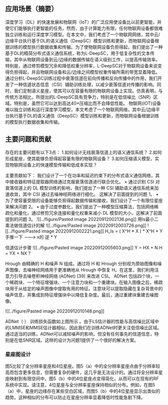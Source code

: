 ## 应用场景（摘要）

深度学习（DL）的快速发展和物联网（IoT）的广泛应用使设备比以前更智能，并使它们能够执行更智能的任务。然而，由于计算能力有限，任何物联网设备都很难独立训练和运行深度学习模型。在本文中，我们考虑了一个物联网网络，其中云/边缘平台执行基于DL的语义通信（DeepSC）模型训练和更新，而物联网设备根据训练的模型执行数据收集和传输。为了使物联网设备负担得起，我们提出了一种基于DL的精简分布式语义通信系统，称为L-DeepSC，用于低复杂性的文本传输，其中从物联网设备到云/边缘的数据传输在语义级别工作，以提高传输效率。特别是，通过修剪模型冗余和降低权重分辨率，L-DeepSC对于物联网设备来说变得负担得起，并且物联网设备和云/边缘之间模型权重传输所需的带宽显着降低。通过分析L-DeepSC训练过程中衰落信道在前向传播和反向传播中的作用，我们开发了一种信道状态信息（CSI）辅助训练处理，以减少衰落信道对传播的影响。同时，我们定制语义星座，使其可以在容量有限的物联网设备上实现。仿真表明，与传统方法相比，所提出的L-DeepSC具有竞争力，特别是在低信噪比（SNR）区域。特别是，虽然它可以达到高达40×压缩比而不会降低性能。
物联网(IOT)设备难以独立训练和运行深度学习模型，本文考虑了一个物联网网络，其中云/边缘平台执行基于DL的语义通信（DeepSC）模型训练和更新，而物联网设备根据训练的模型执行数据收集和传输。

## 主要问题和贡献

存在的主要问题有以下3点：
1.如何设计无线衰落信道上的语义通信系统？
2.如何形成星座，使其能够负担得起容量有限的物联网设备？
3.如何压缩语义模型，实现物联网设备上的快速模型传输和低成本实现？


主要贡献如下：
我们设计了一个在功率和延迟约束下的分布式语义通信网络，其中接收器和特征提取器网络通过克服衰落信道进行联合优化。
• 通过识别 CSI 对衰落信道上的 DL 模型训练的影响，我们提出了一种 CSI 辅助语义通信系统来加速收敛，其中 CSI 通过去噪神经网络进行细化。
这解决了前面提到的问题 1。
• 为了使容量受限的设备能够负担得起数据传输和接收，我们设计了一个有限位星座来解决问题 
2。 
• 由于过度参数化，我们提出了一种模型压缩算法，包括网络稀疏化和量化，通过修剪冗余连接和量化权重来减小 DL 模型的大小，这解决了前面提到的问题 3。
![[../figure/Pasted image 20220912002136.png]]
用ls最小二乘法做信道估计的解
![[../figure/Pasted image 20220912003726.png]]
![[../figure/Pasted image 20220912002221.png]]
H_ls = ( X^H * X ) * X^H * Y 手推一下 ---> x的 逆 * Y

信道估计步骤
![[../figure/Pasted image 20220912005603.png]]
Y = HX + N
H = YX + NX ?

Hrough 由精确的 H 和噪声 N 组成。通过将 H 和 Hrough 分别视为原始图像和噪声图像，去噪神经网络用于更准确地从 Hrough 中恢复 H。在这里，我们利用注意力引导去噪卷积神经网络 (ADNet) [39] 来改进 CSI。 ADNet 包括四个块，一个稀疏块、一个特征增强块、一个注意力块和一个重建块。在输入图像之后，稀疏块用于从给定的噪声图像中提取有用的特征。注意块可以提取隐藏在复杂背景中的噪声信息，并集成到特征增强块中以降低复杂度。最后，通过重建块重建去噪图像。

![[../figure/Pasted image 20220912010148.png]]

ADNet（·） 训练损失函数如上图所示 。由于LS估计器的性能与高信噪比区域中的LMMSE和MMSE估计器相似，因此我们在训练ADNet时更关注低信噪比区域。通过适当的训练，ADNet可以减轻噪声的影响，但没有任何事先的信道信息，特别是在低SNR区域。这样的设计为问题1提供了一个很好的解决方案。

### 星座图设计

图5比较了全分辨率星座和4位星座。图5（a）中的全分辨率星座点由于分辨率较高而包含更多信息，但需要复杂的硬件，这几乎是无法设计的。通过将全分辨率星座映射到有限空间中，图5（b）中的4位星座点变得简化，从而可以在现有的RF系统中实现。请注意，4位星座与全分辨率星座保持相似的分布。例如，在图5（a）中，星座的边缘存在某些空白区域，而图5（b）中的4位星座显示出类似的趋势。这种相似的分布可以防止在星座分辨率显着降低时性能急剧下降。


